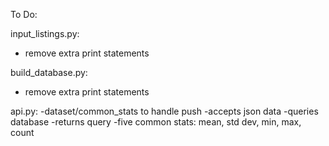 To Do:

input_listings.py:
- remove extra print statements

build_database.py:
- remove extra print statements

api.py:
-dataset/common_stats to handle push
-accepts json data
-queries database
-returns query
-five common stats: mean, std dev, min, max, count
